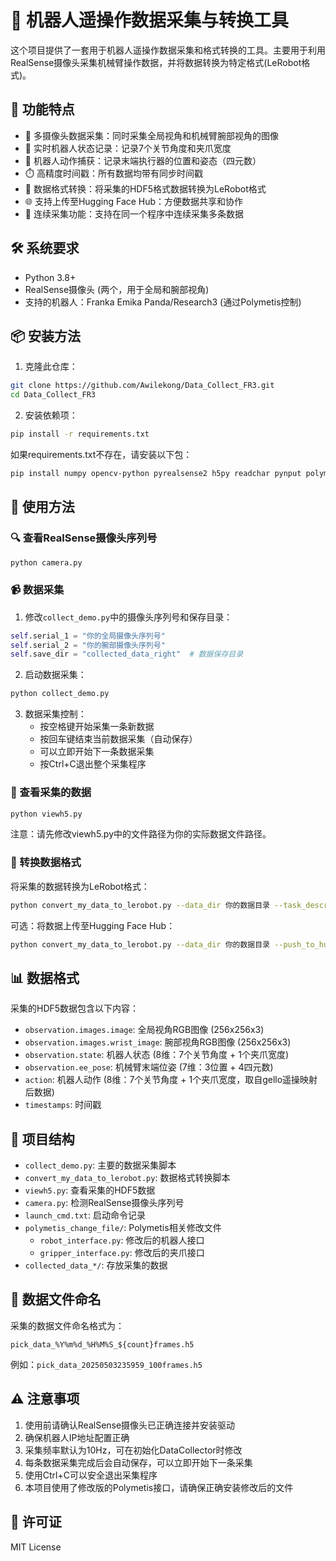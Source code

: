 # 🤖 机器人遥操作数据采集与转换工具

这个项目提供了一套用于机器人遥操作数据采集和格式转换的工具。主要用于利用RealSense摄像头采集机械臂操作数据，并将数据转换为特定格式(LeRobot格式)。

## 🚀 功能特点

- 📸 多摄像头数据采集：同时采集全局视角和机械臂腕部视角的图像
- 🤖 实时机器人状态记录：记录7个关节角度和夹爪宽度
- 🎯 机器人动作捕获：记录末端执行器的位置和姿态（四元数）
- ⏱️ 高精度时间戳：所有数据均带有同步时间戳
- 🔄 数据格式转换：将采集的HDF5格式数据转换为LeRobot格式
- 🌐 支持上传至Hugging Face Hub：方便数据共享和协作
- 🔄 连续采集功能：支持在同一个程序中连续采集多条数据

## 🛠️ 系统要求

- Python 3.8+
- RealSense摄像头 (两个，用于全局和腕部视角)
- 支持的机器人：Franka Emika Panda/Research3 (通过Polymetis控制)

## 📦 安装方法

1. 克隆此仓库：
```bash
git clone https://github.com/Awilekong/Data_Collect_FR3.git
cd Data_Collect_FR3
```

2. 安装依赖项：
```bash
pip install -r requirements.txt
```

如果requirements.txt不存在，请安装以下包：
```bash
pip install numpy opencv-python pyrealsense2 h5py readchar pynput polymetis tyro tensorflow tensorflow_datasets
```

## 📝 使用方法

### 🔍 查看RealSense摄像头序列号

```bash
python camera.py
```

### 📹 数据采集

1. 修改`collect_demo.py`中的摄像头序列号和保存目录：
```python
self.serial_1 = "你的全局摄像头序列号"
self.serial_2 = "你的腕部摄像头序列号"
self.save_dir = "collected_data_right"  # 数据保存目录
```

2. 启动数据采集：
```bash
python collect_demo.py
```

3. 数据采集控制：
   - 按空格键开始采集一条新数据
   - 按回车键结束当前数据采集（自动保存）
   - 可以立即开始下一条数据采集
   - 按Ctrl+C退出整个采集程序

### 👀 查看采集的数据

```bash
python viewh5.py
```
注意：请先修改viewh5.py中的文件路径为你的实际数据文件路径。

### 🔄 转换数据格式

将采集的数据转换为LeRobot格式：
```bash
python convert_my_data_to_lerobot.py --data_dir 你的数据目录 --task_description "任务描述"
```

可选：将数据上传至Hugging Face Hub：
```bash
python convert_my_data_to_lerobot.py --data_dir 你的数据目录 --push_to_hub
```

## 📊 数据格式

采集的HDF5数据包含以下内容：
- `observation.images.image`: 全局视角RGB图像 (256x256x3)
- `observation.images.wrist_image`: 腕部视角RGB图像 (256x256x3)
- `observation.state`: 机器人状态 (8维：7个关节角度 + 1个夹爪宽度)
- `observation.ee_pose`: 机械臂末端位姿 (7维：3位置 + 4四元数)
- `action`: 机器人动作 (8维：7个关节角度 + 1个夹爪宽度，取自gello遥操映射后数据)
- `timestamps`: 时间戳

## 📁 项目结构

- `collect_demo.py`: 主要的数据采集脚本
- `convert_my_data_to_lerobot.py`: 数据格式转换脚本
- `viewh5.py`: 查看采集的HDF5数据
- `camera.py`: 检测RealSense摄像头序列号
- `launch_cmd.txt`: 启动命令记录
- `polymetis_change_file/`: Polymetis相关修改文件
  - `robot_interface.py`: 修改后的机器人接口
  - `gripper_interface.py`: 修改后的夹爪接口
- `collected_data_*/`: 存放采集的数据

## 📝 数据文件命名

采集的数据文件命名格式为：
```
pick_data_%Y%m%d_%H%M%S_${count}frames.h5
```
例如：`pick_data_20250503235959_100frames.h5`

## ⚠️ 注意事项

1. 使用前请确认RealSense摄像头已正确连接并安装驱动
2. 确保机器人IP地址配置正确
3. 采集频率默认为10Hz，可在初始化DataCollector时修改
4. 每条数据采集完成后会自动保存，可以立即开始下一条采集
5. 使用Ctrl+C可以安全退出采集程序
6. 本项目使用了修改版的Polymetis接口，请确保正确安装修改后的文件

## 📄 许可证

MIT License 
